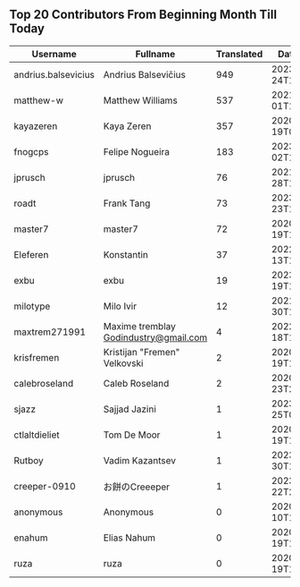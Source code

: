 ## Top 20 Contributors From Beginning Month Till Today ##
|Username|Fullname|Translated|DateJoined|
|--------|--------|----------|----------|
|andrius.balsevicius|Andrius Balsevičius|949|2023-03-24T13:18:42.|
|matthew-w|Matthew Williams|537|2021-03-01T11:40:28.|
|kayazeren|Kaya Zeren|357|2020-06-19T07:05:24Z|
|fnogcps|Felipe Nogueira|183|2023-03-02T12:48:46.|
|jprusch|jprusch|76|2021-06-28T12:00:18.|
|roadt|Frank Tang|73|2023-03-23T13:03:55.|
|master7|master7|72|2020-06-19T18:20:39.|
|Eleferen|Konstantin|37|2022-10-13T14:04:24Z|
|exbu|exbu|19|2023-01-19T16:58:57.|
|milotype|Milo Ivir|12|2021-10-30T10:27:42.|
|maxtrem271991|Maxime tremblay Godindustry@gmail.com|4|2022-03-18T11:36:10.|
|krisfremen|Kristijan "Fremen" Velkovski|2|2020-06-19T18:20:03.|
|calebroseland|Caleb Roseland|2|2020-07-23T21:29:21.|
|sjazz|Sajjad Jazini|1|2023-01-25T05:47:07.|
|ctlaltdieliet|Tom De Moor|1|2020-06-19T16:30:47Z|
|Rutboy|Vadim Kazantsev|1|2023-03-30T12:15:24.|
|creeper-0910|お餅のCreeeper|1|2023-01-22T23:18:29.|
|anonymous|Anonymous|0|2020-06-10T18:34:14.|
|enahum|Elias  Nahum|0|2020-06-19T18:18:56Z|
|ruza|ruza|0|2020-06-19T18:18:57.|
